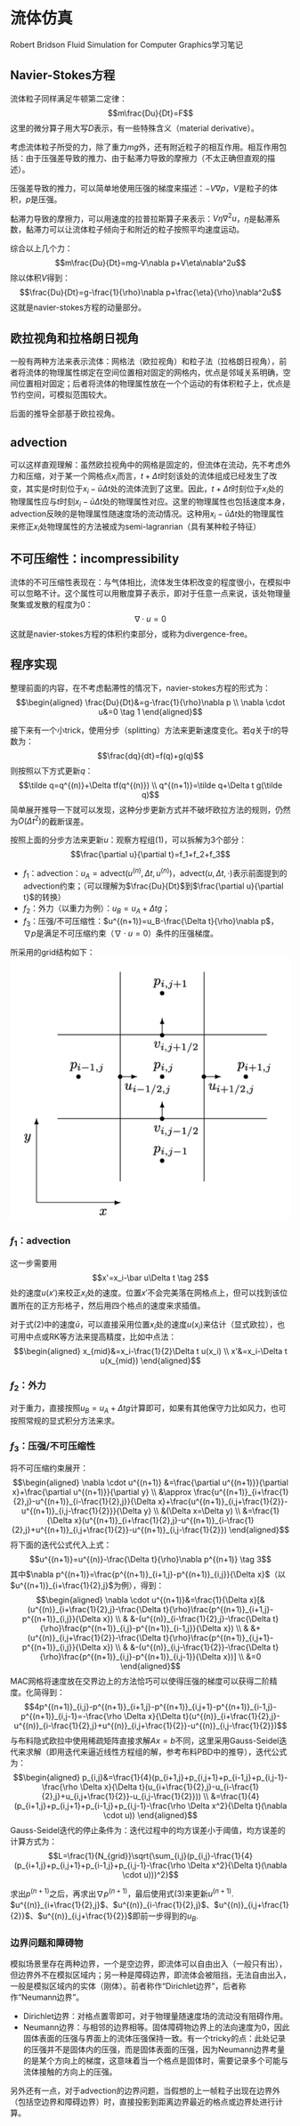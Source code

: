 # 流体仿真
Robert Bridson Fluid Simulation for Computer Graphics学习笔记

## Navier-Stokes方程
流体粒子同样满足牛顿第二定律：
$$m\frac{Du}{Dt}=F$$
这里的微分算子用大写$D$表示，有一些特殊含义（material derivative）。

考虑流体粒子所受的力，除了重力$mg$外，还有附近粒子的相互作用。相互作用包括：由于压强差导致的推力、由于黏滞力导致的摩擦力（不太正确但直观的描述）。

压强差导致的推力，可以简单地使用压强的梯度来描述：$-V\nabla p$，$V$是粒子的体积，$p$是压强。

黏滞力导致的摩擦力，可以用速度的拉普拉斯算子来表示：$V\eta \nabla^2u$，$\eta$是黏滞系数，黏滞力可以让流体粒子倾向于和附近的粒子按照平均速度运动。

综合以上几个力：
$$m\frac{Du}{Dt}=mg-V\nabla p+V\eta\nabla^2u$$
除以体积$V$得到：
$$\frac{Du}{Dt}=g-\frac{1}{\rho}\nabla p+\frac{\eta}{\rho}\nabla^2u$$
这就是navier-stokes方程的动量部分。

## 欧拉视角和拉格朗日视角
一般有两种方法来表示流体：网格法（欧拉视角）和粒子法（拉格朗日视角），前者将流体的物理属性绑定在空间位置相对固定的网格内，优点是邻域关系明确，空间位置相对固定；后者将流体的物理属性放在一个个运动的有体积粒子上，优点是节约空间，可模拟范围较大。

后面的推导全部基于欧拉视角。

## advection
可以这样直观理解：虽然欧拉视角中的网格是固定的，但流体在流动，先不考虑外力和压缩，对于某一个网格点$x_i$而言，$t+\Delta t$时刻该处的流体组成已经发生了改变，其实是$t$时刻位于$x_i-\bar u\Delta t$处的流体流到了这里。因此，$t+\Delta t$时刻位于$x_i$处的物理属性应与$t$时刻$x_i-\bar u\Delta t$处的物理属性对应。这里的物理属性也包括速度本身，advection反映的是物理属性随速度场的流动情况。这种用$x_i-\bar u\Delta t$处的物理属性来修正$x_i$处物理属性的方法被成为semi-lagranrian（具有某种粒子特征）

## 不可压缩性：incompressibility
流体的不可压缩性表现在：与气体相比，流体发生体积改变的程度很小，在模拟中可以忽略不计。这个属性可以用散度算子表示，即对于任意一点来说，该处物理量聚集或发散的程度为0：
$$\nabla \cdot u=0$$
这就是navier-stokes方程的体积约束部分，或称为divergence-free。

## 程序实现
整理前面的内容，在不考虑黏滞性的情况下，navier-stokes方程的形式为：
$$\begin{aligned}
\frac{Du}{Dt}&=g-\frac{1}{\rho}\nabla p \\ 
\nabla \cdot u&=0 
\tag 1
\end{aligned}$$

接下来有一个小trick，使用分步（splitting）方法来更新速度变化。若$q$关于$t$的导数为：
$$\frac{dq}{dt}=f(q)+g(q)$$
则按照以下方式更新$q$：
$$\tilde q=q^{(n)}+\Delta tf(q^{(n)}) \\ q^{(n+1)}=\tilde q+\Delta t g(\tilde q)$$
简单展开推导一下就可以发现，这种分步更新方式并不破坏欧拉方法的规则，仍然为$O(\Delta t^2)$的截断误差。

按照上面的分步方法来更新$u$：观察方程组(1)，可以拆解为3个部分：
$$\frac{\partial u}{\partial t}=f_1+f_2+f_3$$
- $f_1$：advection：$u_A=\text{advect}(u^{(n)},\Delta t,u^{(n)})$，$\text{advect}(u,\Delta t,\cdot)$表示前面提到的advection约束；（可以理解为$\frac{Du}{Dt}$到$\frac{\partial u}{\partial t}$的转换）
- $f_2$：外力（以重力为例）：$u_B=u_A+\Delta tg$；
- $f_3$：压强/不可压缩性：$u^{(n+1)}=u_B-\frac{\Delta t}{\rho}\nabla p$，$\nabla p$是满足不可压缩约束（$\nabla \cdot u=0$）条件的压强梯度。

所采用的grid结构如下：
![fluid_grid](./blobs/fluid_grid.png)

### $f_1$：advection

这一步需要用
$$x'=x_i-\bar u\Delta t \tag 2$$
处的速度$u(x')$来校正$x_i$处的速度。位置$x'$不会完美落在网格点上，但可以找到该位置所在的正方形格子，然后用四个格点的速度来求插值。

对于式(2)中的速度$\bar u$，可以直接采用位置$x_i$处的速度$u(x_i)$来估计（显式欧拉），也可用中点或RK等方法来提高精度，比如中点法：
$$\begin{aligned}
x_{mid}&=x_i-\frac{1}{2}\Delta t u(x_i) \\
x'&=x_i-\Delta t u(x_{mid})
\end{aligned}$$

### $f_2$：外力
对于重力，直接按照$u_B=u_A+\Delta tg$计算即可，如果有其他保守力比如风力，也可按照常规的显式积分方法来求。

### $f_3$：压强/不可压缩性
将不可压缩约束展开：
$$\begin{aligned}
\nabla \cdot u^{(n+1)} &=\frac{\partial u^{(n+1)}}{\partial x}+\frac{\partial u^{(n+1)}}{\partial y} \\
&\approx \frac{u^{(n+1)}_{i+\frac{1}{2},j}-u^{(n+1)}_{i-\frac{1}{2},j}}{\Delta x}+\frac{u^{(n+1)}_{i,j+\frac{1}{2}}-u^{(n+1)}_{i,j-\frac{1}{2}}}{\Delta y} \\
&(\Delta x=\Delta y) \\
&=\frac{1}{\Delta x}(u^{(n+1)}_{i+\frac{1}{2},j}-u^{(n+1)}_{i-\frac{1}{2},j}+u^{(n+1)}_{i,j+\frac{1}{2}}-u^{(n+1)}_{i,j-\frac{1}{2}})
\end{aligned}$$
将下面的迭代公式代入上式：
$$u^{(n+1)}=u^{(n)}-\frac{\Delta t}{\rho}\nabla p^{(n+1)} \tag 3$$
其中$\nabla p^{(n+1)}=\frac{p^{(n+1)}_{i+1,j}-p^{(n+1)}_{i,j}}{\Delta x}$（以$u^{(n+1)}_{i+\frac{1}{2},j}$为例），得到：
$$\begin{aligned}
\nabla \cdot u^{(n+1)}&=\frac{1}{\Delta x}[&(u^{(n)}_{i+\frac{1}{2},j}-\frac{\Delta t}{\rho}\frac{p^{(n+1)}_{i+1,j}-p^{(n+1)}_{i,j}}{\Delta x}) \\
& &-(u^{(n)}_{i-\frac{1}{2},j}-\frac{\Delta t}{\rho}\frac{p^{(n+1)}_{i,j}-p^{(n+1)}_{i-1,j}}{\Delta x}) \\
& &+(u^{(n)}_{i,j+\frac{1}{2}}-\frac{\Delta t}{\rho}\frac{p^{(n+1)}_{i,j+1}-p^{(n+1)}_{i,j}}{\Delta x}) \\
& &-(u^{(n)}_{i,j-\frac{1}{2}}-\frac{\Delta t}{\rho}\frac{p^{(n+1)}_{i,j}-p^{(n+1)}_{i,j-1}}{\Delta x})] \\
&=0
\end{aligned}$$
MAC网格将速度放在交界边上的方法恰巧可以使得压强的梯度可以获得二阶精度。化简得到：
$$4p^{(n+1)}_{i,j}-p^{(n+1)}_{i+1,j}-p^{(n+1)}_{i,j+1}-p^{(n+1)}_{i-1,j}-p^{(n+1)}_{i,j-1}=-\frac{\rho \Delta x}{\Delta t}(u^{(n)}_{i+\frac{1}{2},j}-u^{(n)}_{i-\frac{1}{2},j}+u^{(n)}_{i,j+\frac{1}{2}}-u^{(n)}_{i,j-\frac{1}{2}})$$
与布料隐式欧拉中使用稀疏矩阵直接求解$Ax=b$不同，这里采用Gauss-Seidel迭代来求解（即用迭代来逼近线性方程组的解，参考布料PBD中的推导），迭代公式为：
$$\begin{aligned}
p_{i,j}&=\frac{1}{4}(p_{i+1,j}+p_{i,j+1}+p_{i-1,j}+p_{i,j-1}-\frac{\rho \Delta x}{\Delta t}(u_{i+\frac{1}{2},j}-u_{i-\frac{1}{2},j}+u_{i,j+\frac{1}{2}}-u_{i,j-\frac{1}{2}})) \\
&=\frac{1}{4}(p_{i+1,j}+p_{i,j+1}+p_{i-1,j}+p_{i,j-1}-\frac{\rho \Delta x^2}{\Delta t}(\nabla \cdot u))
\end{aligned}$$
Gauss-Seidel迭代的停止条件为：迭代过程中的均方误差小于阈值，均方误差的计算方式为：
$$L=\frac{1}{N_{grid}}\sqrt{\sum_{i,j}(p_{i,j}-\frac{1}{4}(p_{i+1,j}+p_{i,j+1}+p_{i-1,j}+p_{i,j-1}-\frac{\rho \Delta x^2}{\Delta t}(\nabla \cdot u)))^2}$$

求出$p^{(n+1)}$之后，再求出$\nabla p^{(n+1)}$，最后使用式(3)来更新$u^{(n+1)}$. $u^{(n)}_{i+\frac{1}{2},j}$、$u^{(n)}_{i-\frac{1}{2},j}$、$u^{(n)}_{i,j+\frac{1}{2}}$、$u^{(n)}_{i,j+\frac{1}{2}}$即前一步得到的$u_B$.

### 边界问题和障碍物
模拟场景里存在两种边界，一个是空边界，即流体可以自由出入（一般只有出），但边界外不在模拟区域内；另一种是障碍边界，即流体会被阻挡，无法自由出入，一般是模拟区域内的实体（刚体）。前者称作“Dirichlet边界”，后者称作“Neumann边界”。

- Dirichlet边界：对格点置零即可，对于物理量随速度场的流动没有阻碍作用。
- Neumann边界：与相邻的边界相等。固体障碍物边界上的法向速度为0，因此固体表面的压强与界面上的流体压强保持一致。有一个tricky的点：此处记录的压强并不是固体内的压强，而是固体表面的压强，因为Neumann边界考量的是某个方向上的梯度，这意味着当一个格点是固体时，需要记录多个可能与流体接触的方向上的压强。

另外还有一点，对于advection的边界问题，当假想的上一帧粒子出现在边界外（包括空边界和障碍边界）时，直接投影到距离边界最近的格点或边界处进行计算。